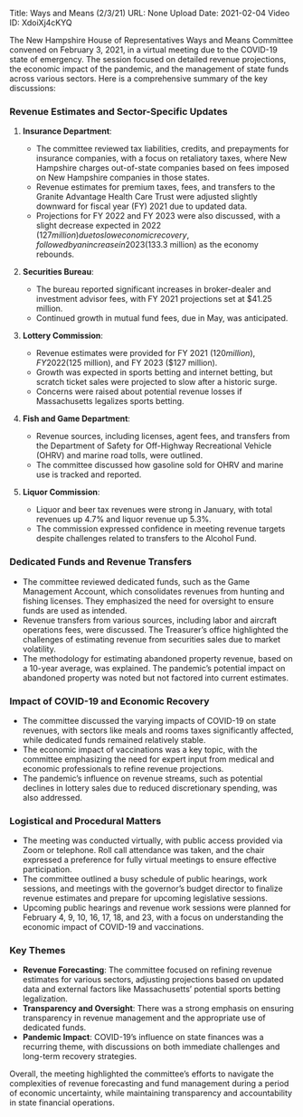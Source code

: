 Title: Ways and Means (2/3/21)
URL: None
Upload Date: 2021-02-04
Video ID: XdoiXj4cKYQ

The New Hampshire House of Representatives Ways and Means Committee convened on February 3, 2021, in a virtual meeting due to the COVID-19 state of emergency. The session focused on detailed revenue projections, the economic impact of the pandemic, and the management of state funds across various sectors. Here is a comprehensive summary of the key discussions:

### **Revenue Estimates and Sector-Specific Updates**
1. **Insurance Department**:
   - The committee reviewed tax liabilities, credits, and prepayments for insurance companies, with a focus on retaliatory taxes, where New Hampshire charges out-of-state companies based on fees imposed on New Hampshire companies in those states.
   - Revenue estimates for premium taxes, fees, and transfers to the Granite Advantage Health Care Trust were adjusted slightly downward for fiscal year (FY) 2021 due to updated data.
   - Projections for FY 2022 and FY 2023 were also discussed, with a slight decrease expected in 2022 ($127 million) due to slow economic recovery, followed by an increase in 2023 ($133.3 million) as the economy rebounds.

2. **Securities Bureau**:
   - The bureau reported significant increases in broker-dealer and investment advisor fees, with FY 2021 projections set at $41.25 million.
   - Continued growth in mutual fund fees, due in May, was anticipated.

3. **Lottery Commission**:
   - Revenue estimates were provided for FY 2021 ($120 million), FY 2022 ($125 million), and FY 2023 ($127 million).
   - Growth was expected in sports betting and internet betting, but scratch ticket sales were projected to slow after a historic surge.
   - Concerns were raised about potential revenue losses if Massachusetts legalizes sports betting.

4. **Fish and Game Department**:
   - Revenue sources, including licenses, agent fees, and transfers from the Department of Safety for Off-Highway Recreational Vehicle (OHRV) and marine road tolls, were outlined.
   - The committee discussed how gasoline sold for OHRV and marine use is tracked and reported.

5. **Liquor Commission**:
   - Liquor and beer tax revenues were strong in January, with total revenues up 4.7% and liquor revenue up 5.3%.
   - The commission expressed confidence in meeting revenue targets despite challenges related to transfers to the Alcohol Fund.

### **Dedicated Funds and Revenue Transfers**
- The committee reviewed dedicated funds, such as the Game Management Account, which consolidates revenues from hunting and fishing licenses. They emphasized the need for oversight to ensure funds are used as intended.
- Revenue transfers from various sources, including labor and aircraft operations fees, were discussed. The Treasurer’s office highlighted the challenges of estimating revenue from securities sales due to market volatility.
- The methodology for estimating abandoned property revenue, based on a 10-year average, was explained. The pandemic’s potential impact on abandoned property was noted but not factored into current estimates.

### **Impact of COVID-19 and Economic Recovery**
- The committee discussed the varying impacts of COVID-19 on state revenues, with sectors like meals and rooms taxes significantly affected, while dedicated funds remained relatively stable.
- The economic impact of vaccinations was a key topic, with the committee emphasizing the need for expert input from medical and economic professionals to refine revenue projections.
- The pandemic’s influence on revenue streams, such as potential declines in lottery sales due to reduced discretionary spending, was also addressed.

### **Logistical and Procedural Matters**
- The meeting was conducted virtually, with public access provided via Zoom or telephone. Roll call attendance was taken, and the chair expressed a preference for fully virtual meetings to ensure effective participation.
- The committee outlined a busy schedule of public hearings, work sessions, and meetings with the governor’s budget director to finalize revenue estimates and prepare for upcoming legislative sessions.
- Upcoming public hearings and revenue work sessions were planned for February 4, 9, 10, 16, 17, 18, and 23, with a focus on understanding the economic impact of COVID-19 and vaccinations.

### **Key Themes**
- **Revenue Forecasting**: The committee focused on refining revenue estimates for various sectors, adjusting projections based on updated data and external factors like Massachusetts’ potential sports betting legalization.
- **Transparency and Oversight**: There was a strong emphasis on ensuring transparency in revenue management and the appropriate use of dedicated funds.
- **Pandemic Impact**: COVID-19’s influence on state finances was a recurring theme, with discussions on both immediate challenges and long-term recovery strategies.

Overall, the meeting highlighted the committee’s efforts to navigate the complexities of revenue forecasting and fund management during a period of economic uncertainty, while maintaining transparency and accountability in state financial operations.
